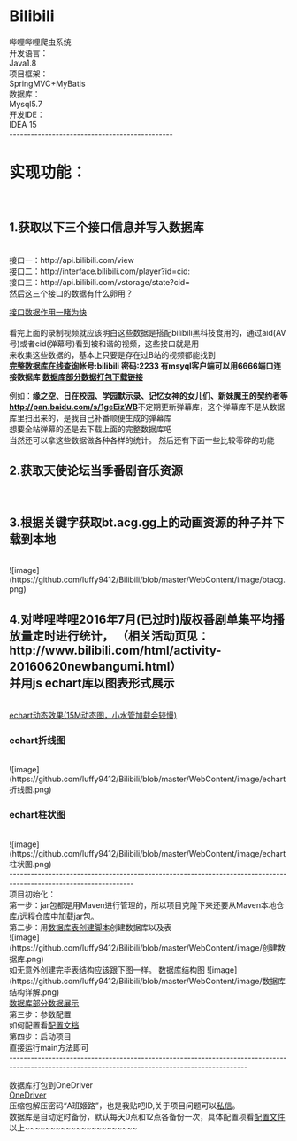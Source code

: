 # Bilibili<br/>
哔哩哔哩爬虫系统<br/>
开发语言：<br/>
Java1.8<br/>
项目框架：<br/>
SpringMVC+MyBatis<br/>
数据库：<br/>
Mysql5.7<br/>
开发IDE：<br/>
IDEA 15<br/>
----------------------------------------------<br/>
<h1 >实现功能：</h1><br/>
<h2 >1.获取以下三个接口信息并写入数据库</h2><br/>
接口一：http://api.bilibili.com/view<br/>
接口二：http://interface.bilibili.com/player?id=cid:<br/>
接口三：http://api.bilibili.com/vstorage/state?cid=<br/>
然后这三个接口的数据有什么卵用？</br>

<a href="http://ww2.sinaimg.cn/large/005Jr6NYgw1f5x82npzo1g310b0lse8e.gif">接口数据作用一睹为快</a></br>
<a href="pqh.share666.com"></a></br>
看完上面的录制视频就应该明白这些数据是搭配bilibili黑科技食用的，通过aid(AV号)或者cid(弹幕号)看到被和谐的视频，这些接口就是用</br>
来收集这些数据的，基本上只要是存在过B站的视频都能找到</br>
<b><a href="pqh.share666.com">完整数据库在线查询</a>帐号:bilibili 密码:2233 有msyql客户端可以用6666端口连接数据库</b>
<b><a href="#down">数据库部分数据打包下载链接</a></b>

例如：<b>缘之空、日在校园、学园默示录、记忆女神的女儿们、新妹魔王的契约者等</br>
http://pan.baidu.com/s/1geEizWB</b>不定期更新弹幕库，这个弹幕库不是从数据库里扫出来的，是我自己补番顺便生成的弹幕库</br>
想要全站弹幕的还是去下载上面的完整数据库吧</br>
当然还可以拿这些数据做各种各样的统计。
然后还有下面一些比较零碎的功能</br>

<h2 >2.获取天使论坛当季番剧音乐资源</h2><br/>
<h2 >3.根据关键字获取bt.acg.gg上的动画资源的种子并下载到本地</h2><br/>
![image](https://github.com/luffy9412/Bilibili/blob/master/WebContent/image/btacg.png)<br/>
<h2 >4.对哔哩哔哩2016年7月(已过时)版权番剧单集平均播放量定时进行统计，                          （相关活动页见：http://www.bilibili.com/html/activity-20160620newbangumi.html）<br/>
并用js echart库以图表形式展示</h2><br/>
<a href="http://ww2.sinaimg.cn/large/005Jr6NYgw1f5x1fnohh7g30zg0i07wv.gif">echart动态效果(15M动态图，小水管加载会较慢)</a><br/>
<h3 >echart折线图</h3><br/>
![image](https://github.com/luffy9412/Bilibili/blob/master/WebContent/image/echart折线图.png)<br/>
<h3 >echart柱状图</h3><br/>
![image](https://github.com/luffy9412/Bilibili/blob/master/WebContent/image/echart柱状图.png)<br/>
-----------------------------------------------------------------------------------------------------------------<br/>
项目初始化：<br/>
第一步：jar包都是用Maven进行管理的，所以项目克隆下来还要从Maven本地仓库/远程仓库中加载jar包。<br/>
第二步：用<a href="https://github.com/luffy9412/Bilibili/blob/master/doc/bilibili.sql">数据库表创建脚本</a>创建数据库以及表<br/>
![image](https://github.com/luffy9412/Bilibili/blob/master/WebContent/image/创建数据库.png)<br/>
如无意外创建完毕表结构应该跟下图一样。
数据库结构图
![image](https://github.com/luffy9412/Bilibili/blob/master/WebContent/image/数据库结构详解.png)<br/>
<a href="http://ww3.sinaimg.cn/large/005Jr6NYgw1f5x22mc4zlg30x40bye81.gif">数据库部分数据展示</a><br/>
第三步：参数配置<br/>
如何配置看<a href="https://github.com/luffy9412/Bilibili/blob/master/doc/config.properties配置详细说明.docx">配置文档</a><br/>
第四步：启动项目<br/>
直接运行main方法即可<br/>
-------------------------------------------------------------------------------------------------------------------------------------------------<br/>

数据库打包到OneDriver<br/>
<a name='down' href='https://1drv.ms/f/s!AqIrS5Y3YYnjg00rhqs5pOw6KO4n'>OneDriver</a><br/>
压缩包解压密码“A班姬路”，也是我贴吧ID,关于项目问题可以<a href="http://tieba.baidu.com/im/pcmsg?from=820363216">私信</a>。<br/>
数据库是自动定时备份，默认每天0点和12点各备份一次，具体配置项看<a href="https://github.com/luffy9412/Bilibili/blob/master/src/config.properties">配置文件</a><br/>
以上~~~~~~~~~~~~~~~~~~~~~~<br/>
